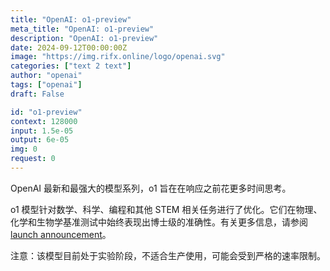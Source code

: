 ```yaml
---
title: "OpenAI: o1-preview"
meta_title: "OpenAI: o1-preview"
description: "OpenAI: o1-preview"
date: 2024-09-12T00:00:00Z
image: "https://img.rifx.online/logo/openai.svg"
categories: ["text 2 text"]
author: "openai"
tags: ["openai"]
draft: False

id: "o1-preview"
context: 128000
input: 1.5e-05
output: 6e-05
img: 0
request: 0
---
```


OpenAI 最新和最强大的模型系列，o1 旨在在响应之前花更多时间思考。

o1 模型针对数学、科学、编程和其他 STEM 相关任务进行了优化。它们在物理、化学和生物学基准测试中始终表现出博士级的准确性。有关更多信息，请参阅 [launch announcement](https://openai.com/o1)。

注意：该模型目前处于实验阶段，不适合生产使用，可能会受到严格的速率限制。


